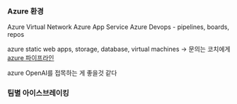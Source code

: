 ### Azure 환경
Azure Virtual Network
Azure App Service
Azure Devops - pipelines, boards, repos

azure static web apps, storage, database, virtual machines
-> 문의는 코치에게
[azure 파이프라인](https://velog.io/@hyukjun/Azure-DevOps-2.-Tutorial-CICD-Pipeline)

azure OpenAI를 접목하는 게 좋을것 같다

### 팀별 아이스브레이킹
